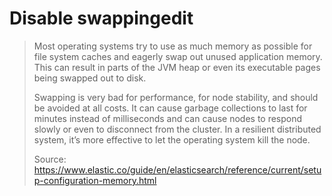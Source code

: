 # Disable swappingedit
> Most operating systems try to use as much memory as possible for file system caches and eagerly swap out unused application memory. This can result in parts of the JVM heap or even its executable pages being swapped out to disk.
> 
> Swapping is very bad for performance, for node stability, and should be avoided at all costs. It can cause garbage collections to last for minutes instead of milliseconds and can cause nodes to respond slowly or even to disconnect from the cluster. In a resilient distributed system, it’s more effective to let the operating system kill the node.
> 
> Source: https://www.elastic.co/guide/en/elasticsearch/reference/current/setup-configuration-memory.html
